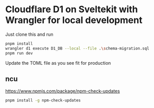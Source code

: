# Cloudflare D1 on Sveltekit with Wrangler for local development

Just clone this and run

```bash
pnpm install
wrangler d1 execute D1_DB --local --file .\schema-migration.sql
pnpm run dev
```

Update the TOML file as you see fit for production

## ncu

https://www.npmjs.com/package/npm-check-updates

```bash
pnpm install -g npm-check-updates
```
